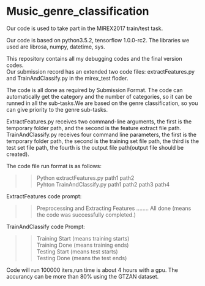 # Music_genre_classification
Our code is used to take part in the MIREX2017 train/test task.

Our code is based on python3.5.2, tensorflow 1.0.0-rc2. The libraries we used are librosa, numpy, datetime, sys.

This repository contains all my debugging codes and the final version codes.<br>
Our submission record has an extended two code files: extractFeatures.py and TrainAndClassify.py in the mirex_test floder.

The code is all done as required by Submission Format. The code can automatically get the category and the number of categories, so it can be runned in all the sub-tasks.We are based on the genre classification, so you can give priority to the genre sub-tasks.

ExtractFeatures.py receives two command-line arguments, the first is the temporary folder path, and the second is the feature extract file path. <br>
TrainAndClassify.py receives four command line parameters, the first is the temporary folder path, the second is the training set file path, the third is the test set file path, the fourth is the output file path(output file should be created).

The code file run format is as follows:

>>Python extractFeatures.py path1 path2<br>
>>Pyhton TrainAndClassify.py path1 path2 path3 path4

ExtractFeatures code prompt:

>>Preprocessing and Extracting Features ........ All done (means the code was successfully completed.)

TrainAndClassify code Prompt:

>>Training Start (means training starts)<br>
>>Training Done (means training ends)<br>
>>Testing Start (means test starts)<br>
>>Testing Done (means the test ends)<br>

Code will run 100000 iters,run time is about 4 hours with a gpu.
The accurancy can be more than 80% using the GTZAN dataset.
